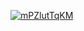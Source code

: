 <a href="file:/private/var/folders/sk/5l863n2500v5fw7dm2ybqcc40000gn/T/9226339998065320576/build/reports/kover/html/index.html">![mPZlutTqKM](https://img.shields.io/badge/0.0-red?logo=kotlin&label=mPZlutTqKM&style=for-the-badge)</a>
